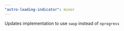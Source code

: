 ```yaml
---
"astro-loading-indicator": minor
---
```


Updates implementation to use `swup` instead of `nprogress`
